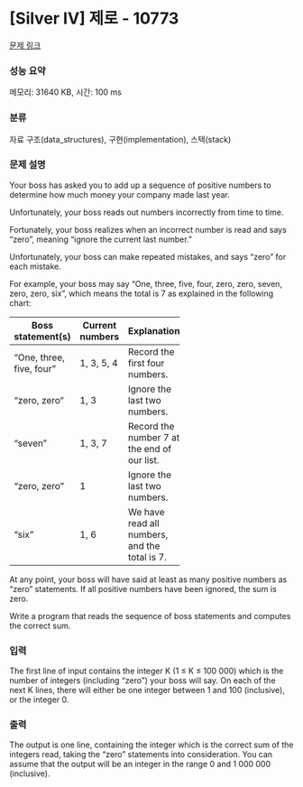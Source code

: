 # [Silver IV] 제로 - 10773 

[문제 링크](https://www.acmicpc.net/problem/10773) 

### 성능 요약

메모리: 31640 KB, 시간: 100 ms

### 분류

자료 구조(data_structures), 구현(implementation), 스택(stack)

### 문제 설명

<p>Your boss has asked you to add up a sequence of positive numbers to determine how much money your company made last year.</p>

<p>Unfortunately, your boss reads out numbers incorrectly from time to time.</p>

<p>Fortunately, your boss realizes when an incorrect number is read and says “zero”, meaning “ignore the current last number.”</p>

<p>Unfortunately, your boss can make repeated mistakes, and says “zero” for each mistake.</p>

<p>For example, your boss may say “One, three, five, four, zero, zero, seven, zero, zero, six”, which means the total is 7 as explained in the following chart:</p>

<table class="table table-bordered" style="width:60%">
	<thead>
		<tr>
			<th>Boss statement(s)</th>
			<th>Current numbers</th>
			<th>Explanation</th>
		</tr>
	</thead>
	<tbody>
		<tr>
			<td>“One, three, five, four”</td>
			<td>1, 3, 5, 4</td>
			<td>Record the first four numbers.</td>
		</tr>
		<tr>
			<td>“zero, zero“</td>
			<td>1, 3</td>
			<td>Ignore the last two numbers.</td>
		</tr>
		<tr>
			<td>“seven”</td>
			<td>1, 3, 7</td>
			<td>Record the number 7 at the end of our list.</td>
		</tr>
		<tr>
			<td>“zero, zero”</td>
			<td>1</td>
			<td>Ignore the last two numbers.</td>
		</tr>
		<tr>
			<td>“six”</td>
			<td>1, 6</td>
			<td>We have read all numbers, and the total is 7.</td>
		</tr>
	</tbody>
</table>

<p>At any point, your boss will have said at least as many positive numbers as “zero” statements. If all positive numbers have been ignored, the sum is zero.</p>

<p>Write a program that reads the sequence of boss statements and computes the correct sum.</p>

### 입력 

 <p>The first line of input contains the integer K (1 ≤ K ≤ 100 000) which is the number of integers (including “zero”) your boss will say. On each of the next K lines, there will either be one integer between 1 and 100 (inclusive), or the integer 0.</p>

### 출력 

 <p>The output is one line, containing the integer which is the correct sum of the integers read, taking the “zero” statements into consideration. You can assume that the output will be an integer in the range 0 and 1 000 000 (inclusive).</p>

